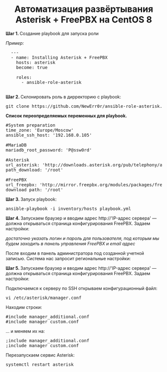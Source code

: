 <h1 align='center'>Автоматизация развёртывания Asterisk + FreePBX на CentOS 8</h1>

<p>
    <strong>Шаг 1. </strong> Создание playbook для запуска роли
</p>
<p><i>Пример:</i></p>
<pre>
  ---
  - name: Installing Asterisk + FreePBX
    hosts: asterisk 
    become: true <br>
    roles: 
      - ansible-role-asterisk 

</pre>
<p>
    <strong>Шаг 2. </strong> Склонировать роль в дирректорию с playbook:
</p>

  <pre>git clone https://github.com/NewErr0r/ansible-role-asterisk.git</pre>

<p>

<p>
    <strong>Список переопределяемых переменных для playbook. </strong>
</p>
<pre>
#System preparation
time_zone: 'Europe/Moscow'
ansible_ssh_host: '192.168.0.105'<br>
#MariaDB
mariadb_root_password: 'P@ssw0rd'<br>
#Asterisk
url_asterisk: 'http://downloads.asterisk.org/pub/telephony/asterisk/asterisk-16-current.tar.gz'
path_download: '/root'<br>
#FreePBX
url_freepbx: 'http://mirror.freepbx.org/modules/packages/freepbx/freepbx-15.0-latest.tgz'
download_path: '/root'
</pre>

<p>
    <strong>Шаг 3. </strong> Запуск playbook:
</p>

  <pre>ansible-playbook -i inventory/hosts playbook.yml</pre>

<p>

<p>
    <strong>Шаг 4. </strong> Запускаем браузер и вводим адрес http://'IP-адрес сервера' — должна открываться страница конфигурирования FreePBX. Задаем настройки:
</p>
<p>
<i>достаточно указать логин и пароль для пользователя, под которым мы будем заходить в панель управления FreePBX и email адрес</i>
</p>

<p>
После входим в панель администратора под созданной учетной записью. Система нас запросит региональные настройки:
</p>

<p>
    <strong>Шаг 5. </strong> Запускаем браузер и вводим адрес http://'IP-адрес сервера' — должна открываться страница конфигурирования FreePBX. Задаем настройки:
</p>
<p>
Подключаемся к серверу по SSH открываем конфигурационный файл:
</p>
<pre>
vi /etc/asterisk/manager.conf
</pre>
<p>
Находим строки:
</p>
<pre>
#include manager_additional.conf
#include manager_custom.conf
</pre>
<p>
... и меняем их на:
</p>
<pre>
;include manager_additional.conf
;include manager_custom.conf
</pre>
<p>
Перезапускаем сервис Asterisk:
</p>
<pre>
systemctl restart asterisk
</pre>
